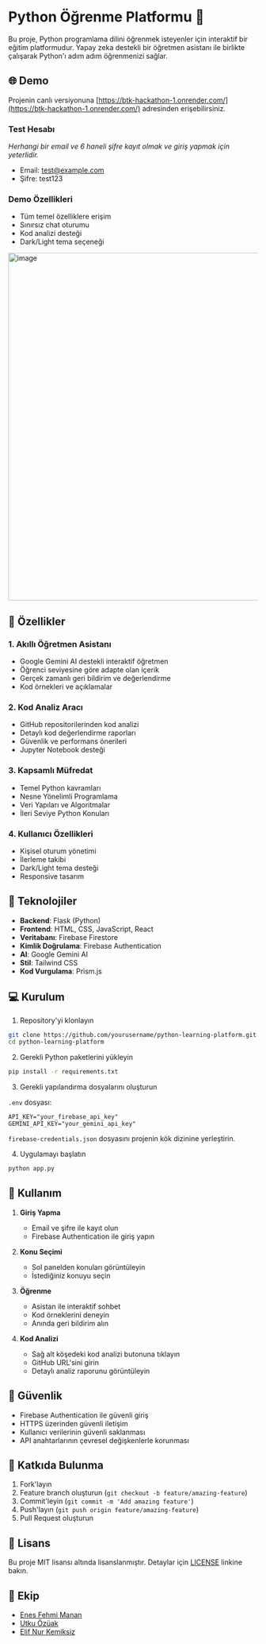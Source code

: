 # Python Öğrenme Platformu 🚀

Bu proje, Python programlama dilini öğrenmek isteyenler için interaktif bir eğitim platformudur. Yapay zeka destekli bir öğretmen asistanı ile birlikte çalışarak Python'ı adım adım öğrenmenizi sağlar.

## 🌐 Demo

Projenin canlı versiyonuna [https://btk-hackathon-1.onrender.com/](https://btk-hackathon-1.onrender.com/) adresinden erişebilirsiniz.

### Test Hesabı
*Herhangi bir email ve 6 haneli şifre kayıt olmak ve giriş yapmak için yeterlidir.*
- Email: test@example.com
- Şifre: test123

### Demo Özellikleri
- Tüm temel özelliklere erişim
- Sınırsız chat oturumu
- Kod analizi desteği
- Dark/Light tema seçeneği

<img src="https://github.com/user-attachments/assets/1987817b-b45e-431a-8479-37812845716b" alt="image" width="700"/>

## 🌟 Özellikler

### 1. Akıllı Öğretmen Asistanı
- Google Gemini AI destekli interaktif öğretmen
- Öğrenci seviyesine göre adapte olan içerik
- Gerçek zamanlı geri bildirim ve değerlendirme
- Kod örnekleri ve açıklamalar

### 2. Kod Analiz Aracı
- GitHub repositorilerinden kod analizi
- Detaylı kod değerlendirme raporları
- Güvenlik ve performans önerileri
- Jupyter Notebook desteği

### 3. Kapsamlı Müfredat
- Temel Python kavramları
- Nesne Yönelimli Programlama
- Veri Yapıları ve Algoritmalar
- İleri Seviye Python Konuları

### 4. Kullanıcı Özellikleri
- Kişisel oturum yönetimi
- İlerleme takibi
- Dark/Light tema desteği
- Responsive tasarım

## 🔧 Teknolojiler

- **Backend**: Flask (Python)
- **Frontend**: HTML, CSS, JavaScript, React
- **Veritabanı**: Firebase Firestore
- **Kimlik Doğrulama**: Firebase Authentication
- **AI**: Google Gemini AI
- **Stil**: Tailwind CSS
- **Kod Vurgulama**: Prism.js

## 💻 Kurulum

1. Repository'yi klonlayın
```bash
git clone https://github.com/yourusername/python-learning-platform.git
cd python-learning-platform
```

2. Gerekli Python paketlerini yükleyin
```bash
pip install -r requirements.txt
```

3. Gerekli yapılandırma dosyalarını oluşturun

`.env` dosyası:
```plaintext
API_KEY="your_firebase_api_key"
GEMINI_API_KEY="your_gemini_api_key"
```

`firebase-credentials.json` dosyasını projenin kök dizinine yerleştirin.

4. Uygulamayı başlatın
```bash
python app.py
```

## 📝 Kullanım

1. **Giriş Yapma**
   - Email ve şifre ile kayıt olun
   - Firebase Authentication ile giriş yapın

2. **Konu Seçimi**
   - Sol panelden konuları görüntüleyin
   - İstediğiniz konuyu seçin

3. **Öğrenme**
   - Asistan ile interaktif sohbet
   - Kod örneklerini deneyin
   - Anında geri bildirim alın

4. **Kod Analizi**
   - Sağ alt köşedeki kod analizi butonuna tıklayın
   - GitHub URL'sini girin
   - Detaylı analiz raporunu görüntüleyin

## 🔐 Güvenlik

- Firebase Authentication ile güvenli giriş
- HTTPS üzerinden güvenli iletişim
- Kullanıcı verilerinin güvenli saklanması
- API anahtarlarının çevresel değişkenlerle korunması

## 🤝 Katkıda Bulunma

1. Fork'layın
2. Feature branch oluşturun (`git checkout -b feature/amazing-feature`)
3. Commit'leyin (`git commit -m 'Add amazing feature'`)
4. Push'layın (`git push origin feature/amazing-feature`)
5. Pull Request oluşturun

## 📜 Lisans

Bu proje MIT lisansı altında lisanslanmıştır. Detaylar için [LICENSE]([LICENSE](https://mit-license.org/)) linkine bakın.

## 👥 Ekip

- [Enes Fehmi Manan](https://github.com/enesmanan) 
- [Utku Özüak](https://github.com/ozuakutku) 
- [Elif Nur Kemiksiz](https://github.com/SSanary)
